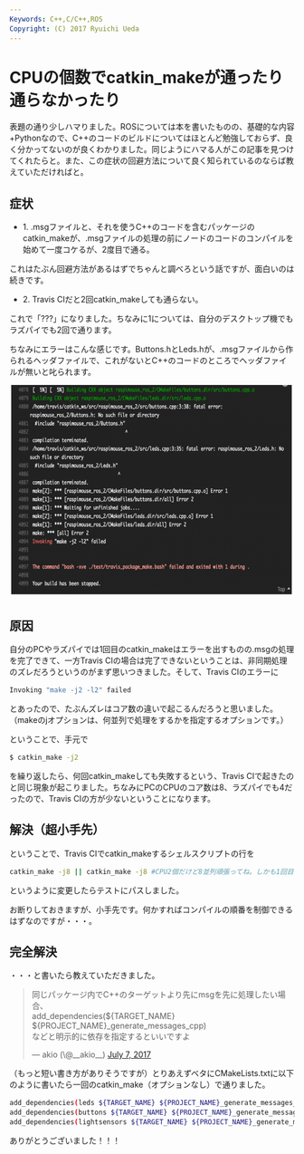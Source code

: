 ```yaml
---
Keywords: C++,C/C++,ROS
Copyright: (C) 2017 Ryuichi Ueda
---
```


# CPUの個数でcatkin_makeが通ったり通らなかったり
表題の通り少しハマりました。ROSについては本を書いたものの、基礎的な内容+Pythonなので、C++のコードのビルドについてはほとんど勉強しておらず、良く分かってないのが良くわかりました。同じようにハマる人がこの記事を見つけてくれたらと。また、この症状の回避方法について良く知られているのならば教えていただければと。
<h2>症状</h2>
<ul>
 	<li>1. .msgファイルと、それを使うC++のコードを含むパッケージのcatkin_makeが、.msgファイルの処理の前にノードのコードのコンパイルを始めて一度コケるが、2度目で通る。</li>
</ul>
これはたぶん回避方法があるはずでちゃんと調べろという話ですが、面白いのは続きです。
<ul>
 	<li>2. Travis CIだと2回catkin_makeしても通らない。</li>
</ul>
これで「???」になりました。ちなみに1については、自分のデスクトップ機でもラズパイでも2回で通ります。

ちなみにエラーはこんな感じです。Buttons.hとLeds.hが、.msgファイルから作られるヘッダファイルで、これがないとC++のコードのところでヘッダファイルが無いと叱られます。

<a href="874755c34acd032ab196fd9db24b1783.png"><img class="aligncenter size-large wp-image-9947" src="874755c34acd032ab196fd9db24b1783-1024x584.png" alt="" width="660" height="376" /></a>
<h2>原因</h2>
自分のPCやラズパイでは1回目のcatkin_makeはエラーを出すものの.msgの処理を完了できて、一方Travis CIの場合は完了できないということは、非同期処理のズレだろうというのがまず思いつきました。そして、Travis CIのエラーに

```bash
Invoking "make -j2 -l2" failed
```

とあったので、たぶんズレはコア数の違いで起こるんだろうと思いました。（makeのjオプションは、何並列で処理をするかを指定するオプションです。）

ということで、手元で

```bash
$ catkin_make -j2 
```

を繰り返したら、何回catkin_makeしても失敗するという、Travis CIで起きたのと同じ現象が起こりました。ちなみにPCのCPUのコア数は8、ラズパイでも4だったので、Travis CIの方が少ないということになります。
<h2>解決（超小手先）</h2>
ということで、Travis CIでcatkin_makeするシェルスクリプトの行を

```bash
catkin_make -j8 || catkin_make -j8 #CPU2個だけど8並列頑張ってね。しかも1回目コケたらもう一回やってね。
```

というように変更したらテストにパスしました。

お断りしておきますが、小手先です。何かすればコンパイルの順番を制御できるはずなのですが・・・。

<h2>完全解決</h2>

・・・と書いたら教えていただきました。

<blockquote class="twitter-tweet" data-partner="tweetdeck"><p lang="ja" dir="ltr">同じパッケージ内でC++のターゲットより先にmsgを先に処理したい場合、<br>add_dependencies(${TARGET_NAME} ${PROJECT_NAME}_generate_messages_cpp)<br>などと明示的に依存を指定するといいですよ</p>&mdash; akio (\@__akio__) <a href="https://twitter.com/__akio__/status/883338434919542786">July 7, 2017</a></blockquote>
<script async src="//platform.twitter.com/widgets.js" charset="utf-8"></script>

（もっと短い書き方がありそうですが）とりあえずベタにCMakeLists.txtに以下のように書いたら一回のcatkin_make（オプションなし）で通りました。

```bash
add_dependencies(leds ${TARGET_NAME} ${PROJECT_NAME}_generate_messages_cpp)
add_dependencies(buttons ${TARGET_NAME} ${PROJECT_NAME}_generate_messages_cpp)
add_dependencies(lightsensors ${TARGET_NAME} ${PROJECT_NAME}_generate_messages_cpp)
```

ありがとうございました！！！

